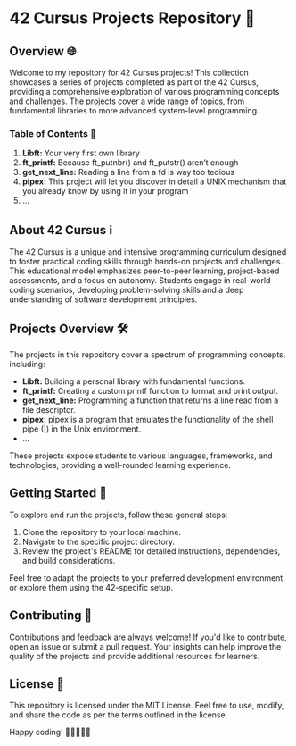 # 42 Cursus Projects Repository 🚀

## Overview 🌐

Welcome to my repository for 42 Cursus projects! This collection showcases a series of projects completed as part of the 42 Cursus, providing a comprehensive exploration of various programming concepts and challenges. The projects cover a wide range of topics, from fundamental libraries to more advanced system-level programming.

### Table of Contents 📑

1. **Libft:** Your very first own library
2. **ft_printf:** Because ft_putnbr() and ft_putstr() aren’t enough
3. **get_next_line:** Reading a line from a fd is way too tedious
4. **pipex:** This project will let you discover in detail a UNIX mechanism that you already know by using it in your program
5. ...

## About 42 Cursus ℹ️

The 42 Cursus is a unique and intensive programming curriculum designed to foster practical coding skills through hands-on projects and challenges. This educational model emphasizes peer-to-peer learning, project-based assessments, and a focus on autonomy. Students engage in real-world coding scenarios, developing problem-solving skills and a deep understanding of software development principles.

## Projects Overview 🛠️

The projects in this repository cover a spectrum of programming concepts, including:

- **Libft:** Building a personal library with fundamental functions.
- **ft_printf:** Creating a custom printf function to format and print output.
- **get_next_line:** Programming a function that returns a line read from a file descriptor.
- **pipex:** pipex is a program that emulates the functionality of the shell pipe (|) in the Unix environment.
- ...

These projects expose students to various languages, frameworks, and technologies, providing a well-rounded learning experience.

## Getting Started 🚀

To explore and run the projects, follow these general steps:

1. Clone the repository to your local machine.
2. Navigate to the specific project directory.
3. Review the project's README for detailed instructions, dependencies, and build considerations.

Feel free to adapt the projects to your preferred development environment or explore them using the 42-specific setup.

## Contributing 🤝

Contributions and feedback are always welcome! If you'd like to contribute, open an issue or submit a pull request. Your insights can help improve the quality of the projects and provide additional resources for learners.

## License 📜

This repository is licensed under the MIT License. Feel free to use, modify, and share the code as per the terms outlined in the license.

Happy coding! 🚀👩‍💻👨‍💻
